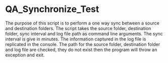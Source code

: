# QA_Synchronize_Test

The purpose of this script is to perform a one way sync between a source and destination folders. The script takes the source
folder, destination folder, sync interval and log file path as command line arguments. The sync interval is give in minutes. The
information
captured in the log file is
replicated in the console. The path for the source folder, destination folder and log file are checked, they do not exist then the 
program will throw an exception and exit.
